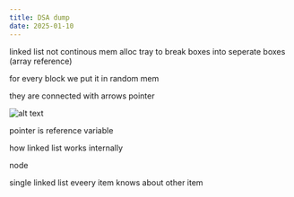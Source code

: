 ```yaml
---
title: DSA dump
date: 2025-01-10
---
```



linked list not continous mem alloc tray to break boxes into seperate boxes (array reference)


for every block we put it in random mem

they are connected with arrows pointer 

![alt text](/images/Pastedimage20241115201811.png)



pointer is reference variable 

how linked list works internally 

node 

single linked list eveery item knows about other item